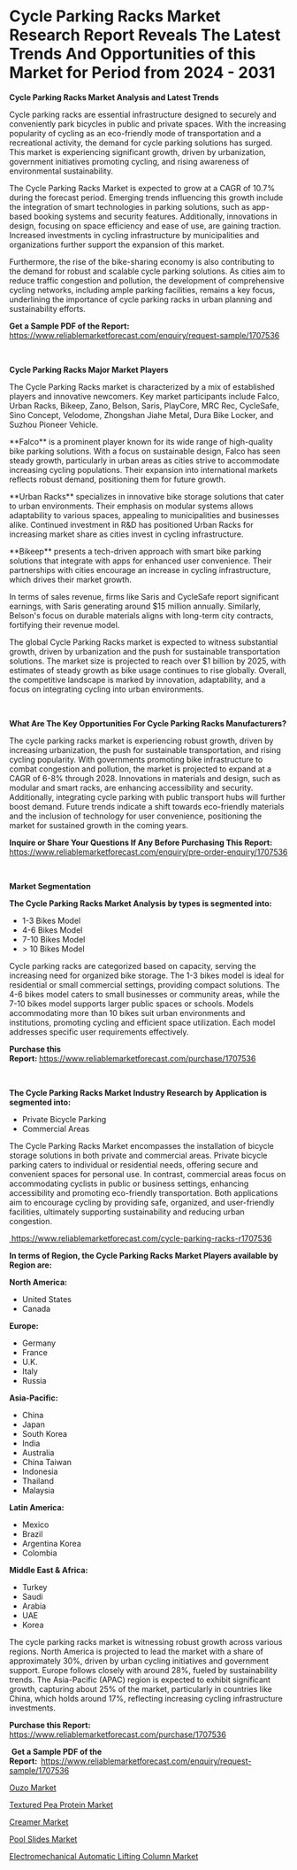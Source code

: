 <p><h1>Cycle Parking Racks Market Research Report Reveals The Latest Trends And Opportunities of this Market for Period from 2024 - 2031</h1></p><p><strong>Cycle Parking Racks Market Analysis and Latest Trends</strong></p>
<p><p>Cycle parking racks are essential infrastructure designed to securely and conveniently park bicycles in public and private spaces. With the increasing popularity of cycling as an eco-friendly mode of transportation and a recreational activity, the demand for cycle parking solutions has surged. This market is experiencing significant growth, driven by urbanization, government initiatives promoting cycling, and rising awareness of environmental sustainability.</p><p>The Cycle Parking Racks Market is expected to grow at a CAGR of 10.7% during the forecast period. Emerging trends influencing this growth include the integration of smart technologies in parking solutions, such as app-based booking systems and security features. Additionally, innovations in design, focusing on space efficiency and ease of use, are gaining traction. Increased investments in cycling infrastructure by municipalities and organizations further support the expansion of this market.</p><p>Furthermore, the rise of the bike-sharing economy is also contributing to the demand for robust and scalable cycle parking solutions. As cities aim to reduce traffic congestion and pollution, the development of comprehensive cycling networks, including ample parking facilities, remains a key focus, underlining the importance of cycle parking racks in urban planning and sustainability efforts.</p></p>
<p><strong>Get a Sample PDF of the Report:&nbsp;</strong> <a href="https://www.reliablemarketforecast.com/enquiry/request-sample/1707536?utm_campaign=1170&utm_medium=2&utm_source=Github&utm_content=ia&utm_term=17122024&utm_id=cycle-parking-racks">https://www.reliablemarketforecast.com/enquiry/request-sample/1707536</a></p>
<p>&nbsp;</p>
<p><strong>Cycle Parking Racks Major Market Players</strong></p>
<p><p>The Cycle Parking Racks market is characterized by a mix of established players and innovative newcomers. Key market participants include Falco, Urban Racks, Bikeep, Zano, Belson, Saris, PlayCore, MRC Rec, CycleSafe, Sino Concept, Velodome, Zhongshan Jiahe Metal, Dura Bike Locker, and Suzhou Pioneer Vehicle.</p><p>**Falco** is a prominent player known for its wide range of high-quality bike parking solutions. With a focus on sustainable design, Falco has seen steady growth, particularly in urban areas as cities strive to accommodate increasing cycling populations. Their expansion into international markets reflects robust demand, positioning them for future growth.</p><p>**Urban Racks** specializes in innovative bike storage solutions that cater to urban environments. Their emphasis on modular systems allows adaptability to various spaces, appealing to municipalities and businesses alike. Continued investment in R&D has positioned Urban Racks for increasing market share as cities invest in cycling infrastructure.</p><p>**Bikeep** presents a tech-driven approach with smart bike parking solutions that integrate with apps for enhanced user convenience. Their partnerships with cities encourage an increase in cycling infrastructure, which drives their market growth.</p><p>In terms of sales revenue, firms like Saris and CycleSafe report significant earnings, with Saris generating around $15 million annually. Similarly, Belson's focus on durable materials aligns with long-term city contracts, fortifying their revenue model.</p><p>The global Cycle Parking Racks market is expected to witness substantial growth, driven by urbanization and the push for sustainable transportation solutions. The market size is projected to reach over $1 billion by 2025, with estimates of steady growth as bike usage continues to rise globally. Overall, the competitive landscape is marked by innovation, adaptability, and a focus on integrating cycling into urban environments.</p></p>
<p>&nbsp;</p>
<p><strong>What Are The Key Opportunities For Cycle Parking Racks Manufacturers?</strong></p>
<p><p>The cycle parking racks market is experiencing robust growth, driven by increasing urbanization, the push for sustainable transportation, and rising cycling popularity. With governments promoting bike infrastructure to combat congestion and pollution, the market is projected to expand at a CAGR of 6-8% through 2028. Innovations in materials and design, such as modular and smart racks, are enhancing accessibility and security. Additionally, integrating cycle parking with public transport hubs will further boost demand. Future trends indicate a shift towards eco-friendly materials and the inclusion of technology for user convenience, positioning the market for sustained growth in the coming years.</p></p>
<p><strong>Inquire or Share Your Questions If Any Before Purchasing This Report:</strong> <a href="https://www.reliablemarketforecast.com/enquiry/pre-order-enquiry/1707536?utm_campaign=1170&utm_medium=2&utm_source=Github&utm_content=ia&utm_term=17122024&utm_id=cycle-parking-racks">https://www.reliablemarketforecast.com/enquiry/pre-order-enquiry/1707536</a></p>
<p>&nbsp;</p>
<p><strong>Market Segmentation</strong></p>
<p><strong>The Cycle Parking Racks Market Analysis by types is segmented into:</strong></p>
<p><ul><li>1-3 Bikes Model</li><li>4-6 Bikes Model</li><li>7-10 Bikes Model</li><li>> 10 Bikes Model</li></ul></p>
<p><p>Cycle parking racks are categorized based on capacity, serving the increasing need for organized bike storage. The 1-3 bikes model is ideal for residential or small commercial settings, providing compact solutions. The 4-6 bikes model caters to small businesses or community areas, while the 7-10 bikes model supports larger public spaces or schools. Models accommodating more than 10 bikes suit urban environments and institutions, promoting cycling and efficient space utilization. Each model addresses specific user requirements effectively.</p></p>
<p><strong>Purchase this Report:&nbsp;</strong><a href="https://www.reliablemarketforecast.com/purchase/1707536?utm_campaign=1170&utm_medium=2&utm_source=Github&utm_content=ia&utm_term=17122024&utm_id=cycle-parking-racks">https://www.reliablemarketforecast.com/purchase/1707536</a></p>
<p>&nbsp;</p>
<p><strong>The Cycle Parking Racks Market Industry Research by Application is segmented into:</strong></p>
<p><ul><li>Private Bicycle Parking</li><li>Commercial Areas</li></ul></p>
<p><p>The Cycle Parking Racks Market encompasses the installation of bicycle storage solutions in both private and commercial areas. Private bicycle parking caters to individual or residential needs, offering secure and convenient spaces for personal use. In contrast, commercial areas focus on accommodating cyclists in public or business settings, enhancing accessibility and promoting eco-friendly transportation. Both applications aim to encourage cycling by providing safe, organized, and user-friendly facilities, ultimately supporting sustainability and reducing urban congestion.</p></p>
<p><a href="https://www.reliablemarketforecast.com/cycle-parking-racks-r1707536?utm_campaign=1170&utm_medium=2&utm_source=Github&utm_content=ia&utm_term=17122024&utm_id=cycle-parking-racks">&nbsp;https://www.reliablemarketforecast.com/cycle-parking-racks-r1707536</a></p>
<p><strong>In terms of Region, the Cycle Parking Racks Market Players available by Region are:</strong></p>
<p>
    <p> <strong> North America: </strong>
        <ul>
            <li>United States</li>
            <li>Canada</li>
        </ul>
        </p> 
    <p> <strong> Europe: </strong>
        <ul>
            <li>Germany</li>
            <li>France</li>
            <li>U.K.</li>
            <li>Italy</li>
            <li>Russia</li>
        </ul>
        </p> 
    <p> <strong> Asia-Pacific: </strong>
        <ul>
            <li>China</li>
            <li>Japan</li>
            <li>South Korea</li>
            <li>India</li>
            <li>Australia</li>
            <li>China Taiwan</li>
            <li>Indonesia</li>
            <li>Thailand</li>
            <li>Malaysia</li>
        </ul>
        </p> 
    <p> <strong> Latin America: </strong>
        <ul>
            <li>Mexico</li>
            <li>Brazil</li>
            <li>Argentina Korea</li>
            <li>Colombia</li>
        </ul>
        </p> 
    <p> <strong> Middle East & Africa: </strong>
        <ul>
            <li>Turkey</li>
            <li>Saudi</li>
            <li>Arabia</li>
            <li>UAE</li>
            <li>Korea</li>
        </ul>
    </p>
    </p>
<p><p>The cycle parking racks market is witnessing robust growth across various regions. North America is projected to lead the market with a share of approximately 30%, driven by urban cycling initiatives and government support. Europe follows closely with around 28%, fueled by sustainability trends. The Asia-Pacific (APAC) region is expected to exhibit significant growth, capturing about 25% of the market, particularly in countries like China, which holds around 17%, reflecting increasing cycling infrastructure investments.</p></p>
<p><strong>Purchase this Report: </strong><a href="https://www.reliablemarketforecast.com/purchase/1707536?utm_campaign=1170&utm_medium=2&utm_source=Github&utm_content=ia&utm_term=17122024&utm_id=cycle-parking-racks">https://www.reliablemarketforecast.com/purchase/1707536</a></p>
<p>&nbsp;<strong>Get a Sample PDF of the Report:&nbsp;&nbsp;</strong><a href="https://www.reliablemarketforecast.com/enquiry/request-sample/1707536?utm_campaign=1170&utm_medium=2&utm_source=Github&utm_content=ia&utm_term=17122024&utm_id=cycle-parking-racks">https://www.reliablemarketforecast.com/enquiry/request-sample/1707536</a></p>
<p><strong></strong></p>
<p><p><a href="https://www.linkedin.com/pulse/emerging-technologies-reshaping-ouzo-market-impact-assessment-tldcf?utm_campaign=1170&utm_medium=2&utm_source=Github&utm_content=ia&utm_term=17122024&utm_id=cycle-parking-racks">Ouzo Market</a></p><p><a href="https://www.linkedin.com/pulse/textured-pea-protein-market-analysis-report-2024-2031-projected-wqs0f?utm_campaign=1170&utm_medium=2&utm_source=Github&utm_content=ia&utm_term=17122024&utm_id=cycle-parking-racks">Textured Pea Protein Market</a></p><p><a href="https://www.linkedin.com/pulse/creamer-market-size-demand-supply-situation-share-volume-hwqbf?utm_campaign=1170&utm_medium=2&utm_source=Github&utm_content=ia&utm_term=17122024&utm_id=cycle-parking-racks">Creamer Market</a></p><p><a href="https://www.linkedin.com/pulse/f-my-mkt-intel-xkfif?utm_campaign=1170&utm_medium=2&utm_source=Github&utm_content=ia&utm_term=17122024&utm_id=cycle-parking-racks">Pool Slides Market</a></p><p><a href="https://github.com/sofayahoo2023/Market-Research-Report-List-6/blob/main/electromechanical-automatic-lifting-column-market.md?utm_campaign=1170&utm_medium=2&utm_source=Github&utm_content=ia&utm_term=17122024&utm_id=cycle-parking-racks">Electromechanical Automatic Lifting Column Market</a></p></p>